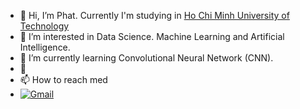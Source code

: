- 👋 Hi, I’m Phat. Currently I'm studying in [Ho Chi Minh University of Technology](https://edurank.org/uni/ho-chi-minh-city-university-of-technology/)
- 👀 I’m interested in Data Science. Machine Learning and Artificial Intelligence.
- 🌱 I’m currently learning Convolutional Neural Network (CNN).
- 💞️ 
- 📫 How to reach med
- [<img alt="Gmail" src="https://img.shields.io/badge/Gmail-D14836?style=for-the-badge&logo=gmail&logoColor=white" />](mailto:phat.tran.k19@hcmut.edu.vn)


<!---
CSEK19/CSEK19 is a ✨ special ✨ repository because its `README.md` (this file) appears on your GitHub profile.
You can click the Preview link to take a look at your changes.
--->
